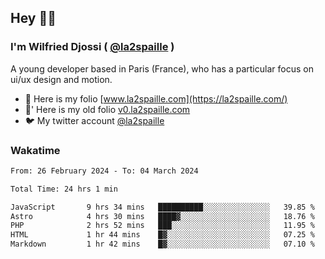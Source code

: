 ## Hey 👋🏾
### I'm Wilfried Djossi ( <a href="https://twitter.com/la2spaille/" target="_blank">@la2spaille</a> )
A young developer based in Paris (France), who has a particular focus on ui/ux design and motion.

- 🎨 Here is my folio [www.la2spaille.com](https://la2spaille.com/)
- 🎨' Here is my old folio [v0.la2spaille.com](https://v0.la2spaille.com/)
- 🐦 My twitter account [@la2spaille](https://twitter.com/la2spaille/)

### Wakatime
<!--START_SECTION:waka-->

```txt
From: 26 February 2024 - To: 04 March 2024

Total Time: 24 hrs 1 min

JavaScript       9 hrs 34 mins   ██████████░░░░░░░░░░░░░░░   39.85 %
Astro            4 hrs 30 mins   ████▓░░░░░░░░░░░░░░░░░░░░   18.76 %
PHP              2 hrs 52 mins   ███░░░░░░░░░░░░░░░░░░░░░░   11.95 %
HTML             1 hr 44 mins    █▓░░░░░░░░░░░░░░░░░░░░░░░   07.25 %
Markdown         1 hr 42 mins    █▓░░░░░░░░░░░░░░░░░░░░░░░   07.10 %
```

<!--END_SECTION:waka-->
<!--
**la2spaille/la2spaille** is a ✨ _special_ ✨ repository because its `README.md` (this file) appears on your GitHub profile.

Here are some ideas to get you started:

- 🔭 I’m currently working on ...
- 🌱 I’m currently learning ...
- 👯 I’m looking to collaborate on ...
- 🤔 I’m looking for help with ...
- 💬 Ask me about ...
- 📫 How to reach me: ...
- 😄 Pronouns: ...
- ⚡ Fun fact: ...
-->

